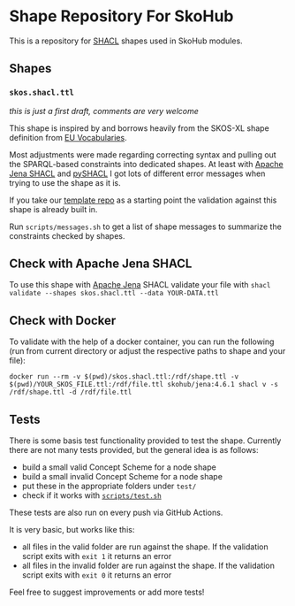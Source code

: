 # Shape Repository For SkoHub

This is a repository for [SHACL](https://www.w3.org/TR/shacl/) shapes used in SkoHub modules.

## Shapes

### `skos.shacl.ttl`

*this is just a first draft, comments are very welcome*

This shape is inspired by and borrows heavily from the SKOS-XL shape definition from [EU Vocabularies](https://op.europa.eu/fr/web/eu-vocabularies/application-profiles).

Most adjustments were made regarding correcting syntax and pulling out the SPARQL-based constraints into dedicated shapes.
At least with [Apache Jena SHACL](https://jena.apache.org/documentation/shacl/index.html) and [pySHACL](https://github.com/RDFLib/pySHACL) I got lots of different error messages when trying to use the shape as it is.

If you take our [template repo](https://github.com/skohub-io/vocab-template) as a starting point the validation against this shape is already built in.

Run `scripts/messages.sh` to get a list of shape messages to summarize the constraints checked by shapes.

## Check with Apache Jena SHACL

To use this shape with [Apache Jena](https://jena.apache.org/download/index.cgi) SHACL validate your file with `shacl validate --shapes skos.shacl.ttl --data YOUR-DATA.ttl`

## Check with Docker

To validate with the help of a docker container, you can run the following (run from current directory or adjust the respective paths to shape and your file):

`docker run --rm -v $(pwd)/skos.shacl.ttl:/rdf/shape.ttl -v $(pwd)/YOUR_SKOS_FILE.ttl:/rdf/file.ttl skohub/jena:4.6.1 shacl v -s /rdf/shape.ttl -d /rdf/file.ttl`

## Tests

There is some basis test functionality provided to test the shape.
Currently there are not many tests provided, but the general idea is as follows:
- build a small valid Concept Scheme for a node shape
- build a small invalid Concept Scheme for a node shape
- put these in the appropriate folders under `test/`
- check if it works with [`scripts/test.sh`](scripts/test.sh)

These tests are also run on every push via GitHub Actions.

It is very basic, but works like this:
- all files in the valid folder are run against the shape. If the validation script exits with `exit 1` it returns an error
- all files in the invalid folder are run against the shape. If the validation script exits with `exit 0` it returns an error

Feel free to suggest improvements or add more tests!
